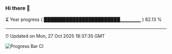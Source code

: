 ### Hi there 👋

⏳ Year progress { ████████████████████████▁▁▁▁▁▁ } 82.13 %

---

⏰ Updated on Mon, 27 Oct 2025 18:37:35 GMT

![Progress Bar CI](https://github.com/DhruviPatel157/GitHub-Actions-Demo/workflows/Progress%20Bar%20CI/badge.svg)
